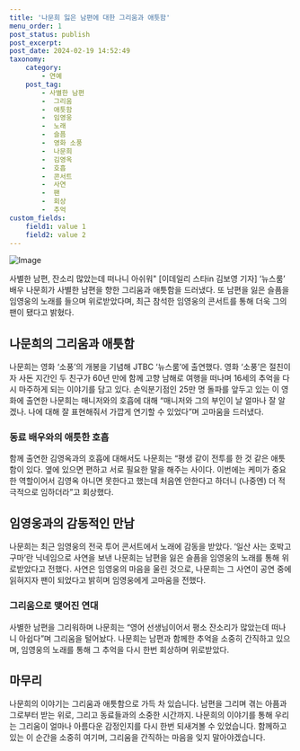 ```yaml
---
title: '나문희 잃은 남편에 대한 그리움과 애틋함'
menu_order: 1
post_status: publish
post_excerpt: 
post_date: 2024-02-19 14:52:49
taxonomy:
    category:
        - 연예
    post_tag:
        - 사별한 남편
        -  그리움
        -  애틋함
        -  임영웅
        -  노래
        -  슬픔
        -  영화 소풍
        -  나문희
        -  김영옥
        -  호흡
        -  콘서트
        -  사연
        -  팬
        -  회상
        -  추억
custom_fields:
    field1: value 1
    field2: value 2
---
```


![Image](https://ssl.pstatic.net/mimgnews/image/018/2024/02/18/0005675674_001_20240218203101046.jpg?type=w540)

사별한 남편, 잔소리 많았는데 떠나니 아쉬워" [이데일리 스타in 김보영 기자] ‘뉴스룸’ 배우 나문희가 사별한 남편을 향한 그리움과 애틋함을 드러냈다. 또 남편을 잃은 슬픔을 임영웅의 노래를 들으며 위로받았다며, 최근 참석한 임영웅의 콘서트를 통해 더욱 그의 팬이 됐다고 밝혔다.
## 나문희의 그리움과 애틋함
나문희는 영화 ‘소풍’의 개봉을 기념해 JTBC ‘뉴스룸’에 출연했다. 영화 ‘소풍’은 절친이자 사돈 지간인 두 친구가 60년 만에 함께 고향 남해로 여행을 떠나며 16세의 추억을 다시 마주하게 되는 이야기를 담고 있다. 손익분기점인 25만 명 돌파를 앞두고 있는 이 영화에 출연한 나문희는 매니저와의 호흡에 대해 “매니저와 그의 부인이 날 얼마나 잘 알겠나. 나에 대해 잘 표현해줘서 가깝게 연기할 수 있었다”며 고마움을 드러냈다.
### 동료 배우와의 애틋한 호흡
함께 출연한 김영옥과의 호흡에 대해서도 나문희는 “평생 같이 전투를 한 것 같은 애틋함이 있다. 옆에 있으면 편하고 서로 필요한 말을 해주는 사이다. 이번에는 케미가 중요한 역할이어서 김영옥 아니면 못한다고 했는데 처음엔 안한다고 하더니 (나중엔) 더 적극적으로 임하더라”고 회상했다.
## 임영웅과의 감동적인 만남
나문희는 최근 임영웅의 전국 투어 콘서트에서 노래에 감동을 받았다. ‘일산 사는 호박고구마’란 닉네임으로 사연을 보낸 나문희는 남편을 잃은 슬픔을 임영웅의 노래를 통해 위로받았다고 전했다. 사연은 임영웅의 마음을 울린 것으로, 나문희는 그 사연이 공연 중에 읽혀지자 팬이 되었다고 밝히며 임영웅에게 고마움을 전했다.
### 그리움으로 맺어진 연대
사별한 남편을 그리워하며 나문희는 “영어 선생님이어서 평소 잔소리가 많았는데 떠나니 아쉽다”며 그리움을 털어놨다. 나문희는 남편과 함께한 추억을 소중히 간직하고 있으며, 임영웅의 노래를 통해 그 추억을 다시 한번 회상하며 위로받았다.
## 마무리
나문희의 이야기는 그리움과 애틋함으로 가득 차 있습니다. 남편을 그리며 겪는 아픔과 그로부터 받는 위로, 그리고 동료들과의 소중한 시간까지. 나문희의 이야기를 통해 우리는 그리움이 얼마나 아름다운 감정인지를 다시 한번 되새겨볼 수 있었습니다. 함께하고 있는 이 순간을 소중히 여기며, 그리움을 간직하는 마음을 잊지 말아야겠습니다.
